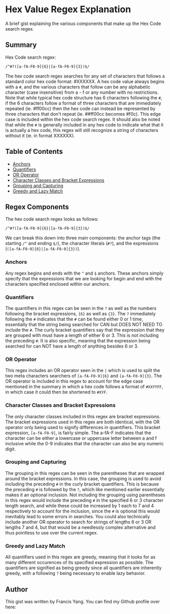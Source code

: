# Hex Value Regex Explanation

A brief gist explaining the various components that make up the Hex Code search regex.

## Summary

Hex Code search regex: 
```
/^#?([a-fA-F0-9]{6}|[a-fA-F0-9]{3})$/
```
The hex code search regex searches for any set of characters that follows a standard color hex code format: #XXXXXX. A hex code value always begins with a `#`, and the various characters that follow can be any alphabetic character (case insensitive) from a - f or any number with no restrictions. Note that while typical hex code structure has 6 characters following the `#`, if the 6 characters follow a format of three characters that are immediately repeated (ie. #ff00cc) then the hex code can instead be represented by three characters that don't repeat (ie. ##ff00cc becomes #f0c). This edge case is included within the hex code search regex. It should also be noted that while the `#` is generally included in any hex code to indicate what that it is actually a hex code, this regex will still recognize a string of characters without it (ie. in format XXXXXX).


## Table of Contents

- [Anchors](#anchors)
- [Quantifiers](#quantifiers)
- [OR Operator](#or-operator)
- [Character Classes and Bracket Expressions](#character-classes-and-bracket-expressions)
- [Grouping and Capturing](#grouping-and-capturing)
- [Greedy and Lazy Match](#greedy-and-lazy-match)

## Regex Components

The hex code search regex looks as follows:
```
/^#?([a-fA-F0-9]{6}|[a-fA-F0-9]{3})$/
```
We can break this down into three main components: the anchor tags (the starting `/^` and ending `$/`), the character literals (`#?`), and the expressions (`([a-fA-F0-9]{6}|[a-fA-F0-9]{3})`). 

### Anchors

Any regex begins and ends with the `^` and `$` anchors. These anchors simply specify that the expressions that we are looking for begin and end with the characters specified enclosed within our anchors.

### Quantifiers

The quantifiers in this regex can be seen in the `?` as well as the numbers following the bracket expressions, `{6}` as well as `{3}`. The `?` immediately following the `#` indicates that the `#` can be found either 0 or 1 time, essentially that the string being searched for CAN but DOES NOT NEED TO include the `#`. The curly bracket quantifiers say that the expression that they are grouped with must have a length of either 6 or 3. This is not including the preceding `#`. It is also specific, meaning that the expression being searched for can NOT have a length of anything besides 6 or 3.

### OR Operator

This regex includes an OR operator seen in the `|` which is used to split the two meta characters searchers of `[a-fA-F0-9]{6}` and `[a-fA-F0-9]{3}`. The OR operator is included in this regex to account for the edge case mentioned in the summary in which a hex code follows a format of `#XXYYFF`, in which case it could then be shortened to `#XYF`.

### Character Classes and Bracket Expressions

The only character classes included in this regex are bracket expressions. The bracket expressions used in this regex are both identical, with the OR operator only being used to signify differences in quantifiers. This bracket expression, `[a-fA-F0-9]`, is fairly simple. The a-fA-F indicates that the character can be either a lowercase or uppercase letter between a and f inclusive while the 0-9 indicates that the character can also be any numeric digit.

### Grouping and Capturing

The grouping in this regex can be seen in the parentheses that are wrapped around the bracket expressions. In this case, the grouping is used to avoid including the preceding `#` in the curly bracket quantifiers. This is because the preceding `#` is followed by the `?`, which like mentioned earlier essentially makes it an optional inclusion. Not including the grouping using parentheses in this regex would include the preceding `#` in the specified 6 or 3 character length search, and while these could be increased by 1 each to 7 and 4 respectively to account for the inclusion, since the `#` is optional this would inevitably lead to some errors in searches. You could also technically include another OR operator to search for strings of lengths 6 or 3 OR lengths 7 and 4, but that would be a needlessly complex alternative and thus pointless to use over the current regex.

### Greedy and Lazy Match

All quantifiers used in this regex are greedy, meaning that it looks for as many different occurences of its specified expression as possible. The quantifiers are signified as being greedy since all quantifiers are inherently greedy, with a following `?` being necessary to enable lazy behavior.


## Author

This gist was written by Francis Yang. You can find my Github profile over here: 
